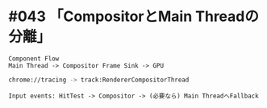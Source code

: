 # #043 「CompositorとMain Threadの分離」

```text
Component Flow
Main Thread -> Compositor Frame Sink -> GPU
```

```bash
chrome://tracing -> track:RendererCompositorThread
```

```text
Input events: HitTest -> Compositor -> (必要なら) Main ThreadへFallback
```
